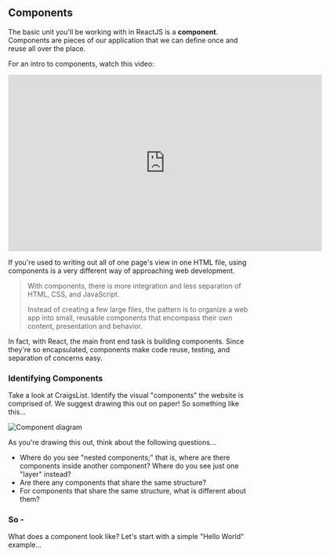 
## Components

The basic unit you'll be working with in ReactJS is a **component**. Components are pieces of our application that we can define once and reuse all over the place.

For an intro to components, watch this video:

<iframe src="http://fast.wistia.net/embed/iframe/h64z7lp1ir?seo=false" title="Wistia video player" allowtransparency="true" frameborder="0" scrolling="no" class="wistia_embed" name="wistia_embed" allowfullscreen mozallowfullscreen webkitallowfullscreen oallowfullscreen msallowfullscreen width="640" height="360"></iframe>

If you're used to writing out all of one page's view in one HTML file, using components is a very different way of approaching web development.

<blockquote>
With components, there is more integration and less separation of HTML, CSS, and JavaScript.

Instead of creating a few large files, the pattern is to organize a web app into small, reusable components that encompass their own content, presentation and behavior.
</blockquote>

In fact, with React, the main front end task is building components. Since they're so encapsulated, components make code reuse, testing, and separation of concerns easy.


### Identifying Components

Take a look at CraigsList. Identify the visual "components" the website is comprised of. We suggest drawing this out on paper! So something like this...

![Component diagram](http://maketea.co.uk/images/2014-03-05-robust-web-apps-with-react-part-1/wireframe_deconstructed.png)

As you're drawing this out, think about the following questions...

* Where do you see "nested components;" that is, where are there components inside another component? Where do you see just one "layer" instead?
* Are there any components that share the same structure?
* For components that share the same structure, what is different about them?


### So -
What does a component look like? Let's start with a simple "Hello World" example...
